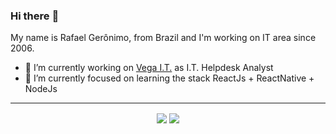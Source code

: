 ### Hi there :octopus:

My name is Rafael Gerônimo, from Brazil and I'm working on IT area since 2006.

- :construction_worker: I’m currently working on [Vega I.T.](https://vegait.com/) as I.T. Helpdesk Analyst
- :book: I’m currently focused on learning the stack ReactJs + ReactNative + NodeJs


<hr>
<p align="center">
    <img align="center" src="https://github-readme-stats.vercel.app/api?username=rafaelgeronimo&count_private=true&show_icons=true&layout=compact" />
    <img align="center" src="https://github-readme-stats.vercel.app/api/top-langs/?username=rafaelgeronimo&show_icons=true&layout=compact" />
</p>
